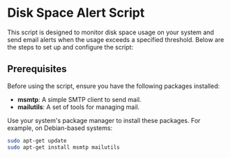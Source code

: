 # Disk Space Alert Script

This script is designed to monitor disk space usage on your system and send email alerts when the usage exceeds a specified threshold. Below are the steps to set up and configure the script:

## Prerequisites

Before using the script, ensure you have the following packages installed:

- **msmtp**: A simple SMTP client to send mail.
- **mailutils**: A set of tools for managing mail.

Use your system's package manager to install these packages. For example, on Debian-based systems:

```bash
sudo apt-get update
sudo apt-get install msmtp mailutils

